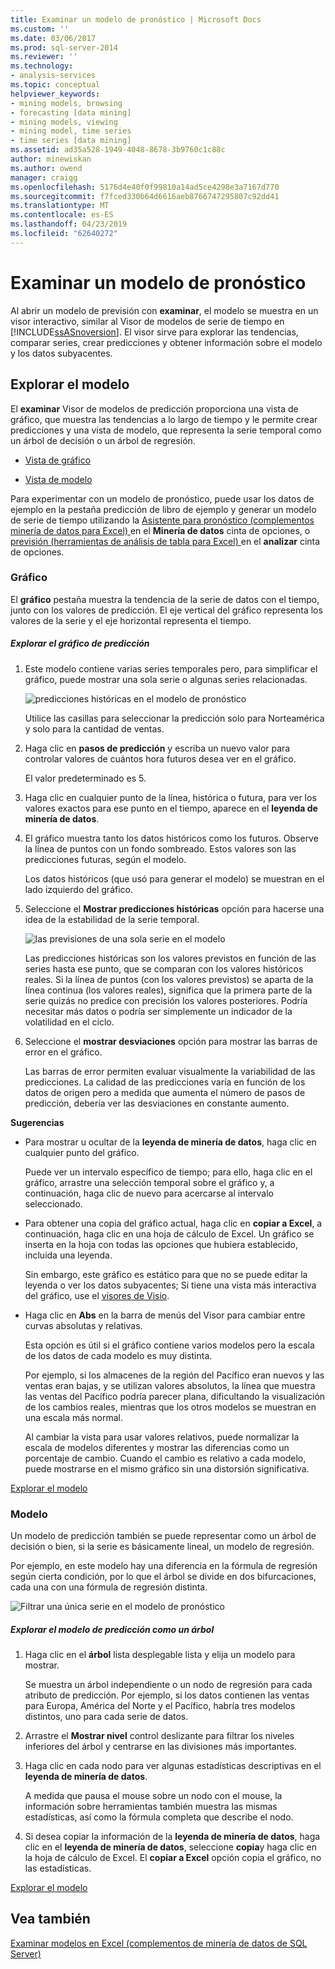 ```yaml
---
title: Examinar un modelo de pronóstico | Microsoft Docs
ms.custom: ''
ms.date: 03/06/2017
ms.prod: sql-server-2014
ms.reviewer: ''
ms.technology:
- analysis-services
ms.topic: conceptual
helpviewer_keywords:
- mining models, browsing
- forecasting [data mining]
- mining models, viewing
- mining model, time series
- time series [data mining]
ms.assetid: ad35a528-1949-4048-8678-3b9760c1c88c
author: minewiskan
ms.author: owend
manager: craigg
ms.openlocfilehash: 5176d4e40f0f99810a14ad5ce4298e3a7167d770
ms.sourcegitcommit: f7fced330b64d6616aeb8766747295807c92dd41
ms.translationtype: MT
ms.contentlocale: es-ES
ms.lasthandoff: 04/23/2019
ms.locfileid: "62640272"
---
```

# <a name="browsing-a-forecasting-model"></a>Examinar un modelo de pronóstico
  Al abrir un modelo de previsión con **examinar**, el modelo se muestra en un visor interactivo, similar al Visor de modelos de serie de tiempo en [!INCLUDE[ssASnoversion](../includes/ssasnoversion-md.md)]. El visor sirve para explorar las tendencias, comparar series, crear predicciones y obtener información sobre el modelo y los datos subyacentes.  
  
##  <a name="bkmk_Top"></a> Explorar el modelo  
 El **examinar** Visor de modelos de predicción proporciona una vista de gráfico, que muestra las tendencias a lo largo de tiempo y le permite crear predicciones y una vista de modelo, que representa la serie temporal como un árbol de decisión o un árbol de regresión.  
  
-   [Vista de gráfico](#bkmk_charts)  
  
-   [Vista de modelo](#bkmk_Model)  
  
 Para experimentar con un modelo de pronóstico, puede usar los datos de ejemplo en la pestaña predicción de libro de ejemplo y generar un modelo de serie de tiempo utilizando la [Asistente para pronóstico &#40;complementos minería de datos para Excel&#41; ](forecast-wizard-data-mining-add-ins-for-excel.md) en el  **Minería de datos** cinta de opciones, o [previsión &#40;herramientas de análisis de tabla para Excel&#41; ](forecast-table-analysis-tools-for-excel.md) en el **analizar** cinta de opciones.  
  
###  <a name="bkmk_charts"></a> Gráfico  
 El **gráfico** pestaña muestra la tendencia de la serie de datos con el tiempo, junto con los valores de predicción. El eje vertical del gráfico representa los valores de la serie y el eje horizontal representa el tiempo.  
  
##### <a name="explore-the-forecasting-chart"></a>Explorar el gráfico de predicción  
  
1.  Este modelo contiene varias series temporales pero, para simplificar el gráfico, puede mostrar una sola serie o algunas series relacionadas.  
  
     ![predicciones históricas en el modelo de pronóstico](media/dm13-forecast-chart-historicpredictions.gif "predicciones históricas en el modelo de pronóstico")  
  
     Utilice las casillas para seleccionar la predicción solo para Norteamérica y solo para la cantidad de ventas.  
  
2.  Haga clic en **pasos de predicción** y escriba un nuevo valor para controlar valores de cuántos hora futuros desea ver en el gráfico.  
  
     El valor predeterminado es 5.  
  
3.  Haga clic en cualquier punto de la línea, histórica o futura, para ver los valores exactos para ese punto en el tiempo, aparece en el **leyenda de minería de datos**.  
  
4.  El gráfico muestra tanto los datos históricos como los futuros. Observe la línea de puntos con un fondo sombreado. Estos valores son las predicciones futuras, según el modelo.  
  
     Los datos históricos (que usó para generar el modelo) se muestran en el lado izquierdo del gráfico.  
  
5.  Seleccione el **Mostrar predicciones históricas** opción para hacerse una idea de la estabilidad de la serie temporal.  
  
     ![las previsiones de una sola serie en el modelo](media/dm13-forecast-chart-singleseries.gif "las previsiones de una sola serie en el modelo")  
  
     Las predicciones históricas son los valores previstos en función de las series hasta ese punto, que se comparan con los valores históricos reales. Si la línea de puntos (con los valores previstos) se aparta de la línea continua (los valores reales), significa que la primera parte de la serie quizás no predice con precisión los valores posteriores. Podría necesitar más datos o podría ser simplemente un indicador de la volatilidad en el ciclo.  
  
6.  Seleccione el **mostrar desviaciones** opción para mostrar las barras de error en el gráfico.  
  
     Las barras de error permiten evaluar visualmente la variabilidad de las predicciones. La calidad de las predicciones varía en función de los datos de origen pero a medida que aumenta el número de pasos de predicción, debería ver las desviaciones en constante aumento.  
  
 **Sugerencias**  
  
-   Para mostrar u ocultar de la **leyenda de minería de datos**, haga clic en cualquier punto del gráfico.  
  
     Puede ver un intervalo específico de tiempo; para ello, haga clic en el gráfico, arrastre una selección temporal sobre el gráfico y, a continuación, haga clic de nuevo para acercarse al intervalo seleccionado.  
  
-   Para obtener una copia del gráfico actual, haga clic en **copiar a Excel**, a continuación, haga clic en una hoja de cálculo de Excel. Un gráfico se inserta en la hoja con todas las opciones que hubiera establecido, incluida una leyenda.  
  
     Sin embargo, este gráfico es estático para que no se puede editar la leyenda o ver los datos subyacentes; Si tiene una vista más interactiva del gráfico, use el [visores de Visio](viewing-data-mining-models-in-visio-data-mining-add-ins.md).  
  
-   Haga clic en **Abs** en la barra de menús del Visor para cambiar entre curvas absolutas y relativas.  
  
     Esta opción es útil si el gráfico contiene varios modelos pero la escala de los datos de cada modelo es muy distinta.  
  
     Por ejemplo, si los almacenes de la región del Pacífico eran nuevos y las ventas eran bajas, y se utilizan valores absolutos, la línea que muestra las ventas del Pacífico podría parecer plana, dificultando la visualización de los cambios reales, mientras que los otros modelos se muestran en una escala más normal.  
  
     Al cambiar la vista para usar valores relativos, puede normalizar la escala de modelos diferentes y mostrar las diferencias como un porcentaje de cambio. Cuando el cambio es relativo a cada modelo, puede mostrarse en el mismo gráfico sin una distorsión significativa.  
  
 [Explorar el modelo](#bkmk_Top)  
  
###  <a name="bkmk_Model"></a> Modelo  
 Un modelo de predicción también se puede representar como un árbol de decisión o bien, si la serie es básicamente lineal, un modelo de regresión.  
  
 Por ejemplo, en este modelo hay una diferencia en la fórmula de regresión según cierta condición, por lo que el árbol se divide en dos bifurcaciones, cada una con una fórmula de regresión distinta.  
  
 ![Filtrar una única serie en el modelo de pronóstico](media/dm13-forecast-model-northamerica.gif "filtrar una única serie en el modelo de pronóstico")  
  
##### <a name="explore-the-forecasting-model-as-a-tree"></a>Explorar el modelo de predicción como un árbol  
  
1.  Haga clic en el **árbol** lista desplegable lista y elija un modelo para mostrar.  
  
     Se muestra un árbol independiente o un nodo de regresión para cada atributo de predicción. Por ejemplo, si los datos contienen las ventas para Europa, América del Norte y el Pacífico, habría tres modelos distintos, uno para cada serie de datos.  
  
2.  Arrastre el **Mostrar nivel** control deslizante para filtrar los niveles inferiores del árbol y centrarse en las divisiones más importantes.  
  
3.  Haga clic en cada nodo para ver algunas estadísticas descriptivas en el **leyenda de minería de datos**.  
  
     A medida que pausa el mouse sobre un nodo con el mouse, la información sobre herramientas también muestra las mismas estadísticas, así como la fórmula completa que describe el nodo.  
  
4.  Si desea copiar la información de la **leyenda de minería de datos**, haga clic en el **leyenda de minería de datos**, seleccione **copia**y haga clic en la hoja de cálculo de Excel. El **copiar a Excel** opción copia el gráfico, no las estadísticas.  
  
 [Explorar el modelo](#bkmk_Top)  
  
## <a name="see-also"></a>Vea también  
 [Examinar modelos en Excel &#40;complementos de minería de datos de SQL Server&#41;](browsing-models-in-excel-sql-server-data-mining-add-ins.md)  
  
  
